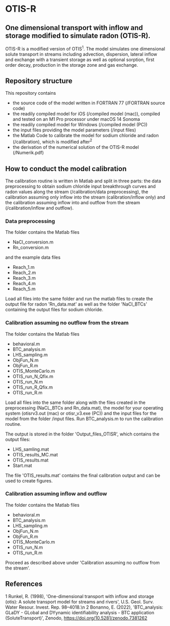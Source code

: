 # OTIS-R

## One dimensional transport with inflow and storage modified to simulate radon (OTIS-R).
OTIS-R is a modified version of OTIS<sup>1</sup>. The model simulates one dimensional solute transport in streams including advection, dispersion, lateral inflow and exchange with a transient storage as well as optional sorption, first order decay, production in the storage zone and gas exchange.

## Repository structure
This repository contains
- the source code of the model written in FORTRAN 77 (/FORTRAN source code)
- the readily compiled model for iOS (/compiled model (mac)), compiled and tested on an M1 Pro processor under macOS 14 Sonoma
- the readily compiled model for Windows (/compiled model (PC))
- the input files providing the model parameters (/input files)
- the Matlab Code to calibrate the model for sodium chloride and radon (/calibration), which is modified after<sup>2</sup>
- the derivation of the numerical solution of the OTIS-R model (/Numerik.pdf)

## How to conduct the model calibration
The calibration routine is written in Matlab and split in three parts: the data preprocessing to obtain sodium chloride input breakthrough curves and radon values along the stream (/calibration/data preprocessing), the calibration assuming only inflow into the stream (calibration/inflow only) and the calibration assuming inflow into and outflow from the stream (/calibration/inflow and outflow).

### Data preprocessing
The folder contains the Matlab files
- NaCl_conversion.m
- Rn_conversion.m

and the example data files
- Reach_1.m
- Reach_2.m
- Reach_3.m
- Reach_4.m
- Reach_5.m

Load all files into the same folder and run the matlab files to create the output file for radon 'Rn_data.mat' as well as the folder 'NaCl_BTCs' containing the output files for sodium chloride.

### Calibration assuming no outflow from the stream
The folder contains the Matlab files
- behavioral.m
- BTC_analysis.m
- LHS_sampling.m
- ObjFun_N.m
- ObjFun_R.m
- OTIS_MonteCarlo.m
- OTIS_run_N_Qfix.m
- OTIS_run_N.m
- OTIS_run_R_Qfix.m
- OTIS_run_R.m

Load all files into the same folder along with the files created in the preprocessing (NaCL_BTCs and Rn_data.mat), the model for your operating system (otisrv3.out (mac) or otisr_v3.exe (PC)) and the input files for the model from the folder /input files. Run BTC_analysis.m to run the calibration routine.

The output is stored in the folder 'Output_files_OTISR', which contains the output files:
- LHS_samling.mat
- OTIS_results_MC.mat
- OTIS_results.mat
- Start.mat

The file 'OTIS_results.mat' contains the final calibration output and can be used to create figures.

### Calibration assuming inflow and outflow
The folder contains the Matlab files
- behavioral.m
- BTC_analysis.m
- LHS_sampling.m
- ObjFun_N.m
- ObjFun_R.m
- OTIS_MonteCarlo.m
- OTIS_run_N.m
- OTIS_run_R.m

Proceed as described above under 'Calibration assuming no outflow from the stream'.



## References
1 Runkel, R. (1998), 'One-dimensional transport with inflow and storage (otis): A solute transport
model for streams and rivers', U.S. Geol. Surv. Water Resour. Invest. Rep. 98–4018.\n
2 Bonanno, E. (2022), 'BTC_analysis: GLaDY - GLobal and DYynamic identifiability analysis - BTC application (SoluteTransport)', Zenodo, https://doi.org/10.5281/zenodo.7381262
